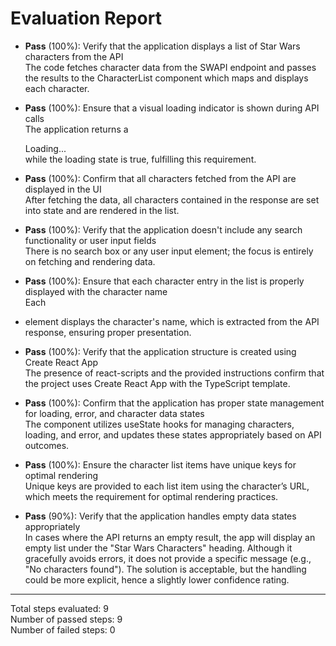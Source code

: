# Evaluation Report

- **Pass** (100%): Verify that the application displays a list of Star Wars characters from the API  
  The code fetches character data from the SWAPI endpoint and passes the results to the CharacterList component which maps and displays each character.

- **Pass** (100%): Ensure that a visual loading indicator is shown during API calls  
  The application returns a <div>Loading...</div> while the loading state is true, fulfilling this requirement.

- **Pass** (100%): Confirm that all characters fetched from the API are displayed in the UI  
  After fetching the data, all characters contained in the response are set into state and are rendered in the list.

- **Pass** (100%): Verify that the application doesn't include any search functionality or user input fields  
  There is no search box or any user input element; the focus is entirely on fetching and rendering data.

- **Pass** (100%): Ensure that each character entry in the list is properly displayed with the character name  
  Each <li> element displays the character's name, which is extracted from the API response, ensuring proper presentation.

- **Pass** (100%): Verify that the application structure is created using Create React App  
  The presence of react-scripts and the provided instructions confirm that the project uses Create React App with the TypeScript template.

- **Pass** (100%): Confirm that the application has proper state management for loading, error, and character data states  
  The component utilizes useState hooks for managing characters, loading, and error, and updates these states appropriately based on API outcomes.

- **Pass** (100%): Ensure the character list items have unique keys for optimal rendering  
  Unique keys are provided to each list item using the character’s URL, which meets the requirement for optimal rendering practices.

- **Pass** (90%): Verify that the application handles empty data states appropriately  
  In cases where the API returns an empty result, the app will display an empty list under the "Star Wars Characters" heading. Although it gracefully avoids errors, it does not provide a specific message (e.g., "No characters found"). The solution is acceptable, but the handling could be more explicit, hence a slightly lower confidence rating.

---

Total steps evaluated: 9  
Number of passed steps: 9  
Number of failed steps: 0